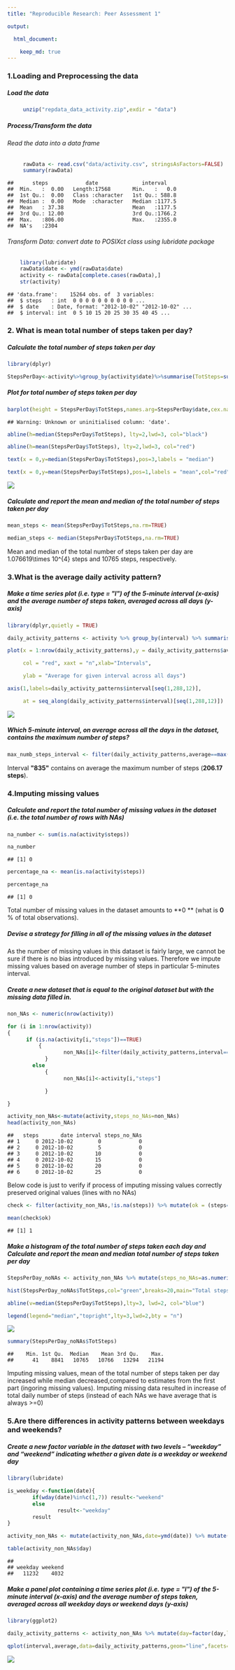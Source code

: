 ```yaml
---
title: "Reproducible Research: Peer Assessment 1"

output: 

  html_document:

    keep_md: true
---
```



### 1.Loading and Preprocessing the data

##### *Load the data*


```r
     unzip("repdata_data_activity.zip",exdir = "data")
```

##### *Process/Transform the data*

###### Read the data into a data frame

```r
     rawData <- read.csv("data/activity.csv", stringsAsFactors=FALSE)
     summary(rawData)
```

```
##      steps            date              interval     
##  Min.   :  0.00   Length:17568       Min.   :   0.0  
##  1st Qu.:  0.00   Class :character   1st Qu.: 588.8  
##  Median :  0.00   Mode  :character   Median :1177.5  
##  Mean   : 37.38                      Mean   :1177.5  
##  3rd Qu.: 12.00                      3rd Qu.:1766.2  
##  Max.   :806.00                      Max.   :2355.0  
##  NA's   :2304
```


###### Transform Data: convert date to POSIXct class using lubridate package


```r
    library(lubridate)
    rawData$date <- ymd(rawData$date)
    activity <- rawData[complete.cases(rawData),]
    str(activity)
```

```
## 'data.frame':	15264 obs. of  3 variables:
##  $ steps   : int  0 0 0 0 0 0 0 0 0 0 ...
##  $ date    : Date, format: "2012-10-02" "2012-10-02" ...
##  $ interval: int  0 5 10 15 20 25 30 35 40 45 ...
```




### 2. What is mean total number of steps taken per day?


##### *Calculate the total number of steps taken per day*


```r
library(dplyr)

StepsPerDay<-activity%>%group_by(activity$date)%>%summarise(TotSteps=sum(steps))
```

##### *Plot for total number of steps taken per day*


```r
barplot(height = StepsPerDay$TotSteps,names.arg=StepsPerDay$date,cex.names=0.68,las=3,col="orange")
```

```
## Warning: Unknown or uninitialised column: 'date'.
```

```r
abline(h=median(StepsPerDay$TotSteps), lty=2,lwd=3, col="black")

abline(h=mean(StepsPerDay$TotSteps), lty=2,lwd=3, col="red")

text(x = 0,y=median(StepsPerDay$TotSteps),pos=3,labels = "median")

text(x = 0,y=mean(StepsPerDay$TotSteps),pos=1,labels = "mean",col="red")
```

![](PA1_template_files/figure-html/barplot-1.png)<!-- -->



##### *Calculate and report the mean and median of the total number of steps taken per day*




```r
mean_steps <- mean(StepsPerDay$TotSteps,na.rm=TRUE)

median_steps <- median(StepsPerDay$TotSteps,na.rm=TRUE)
```

Mean and median of the total number of steps taken per day are 1.076619\times 10^{4} steps and 10765 steps, respectively.



### 3.What is the average daily activity pattern?

##### *Make a time series plot (i.e. type = "l") of the 5-minute interval (x-axis) and the average number of steps taken, averaged across all days (y-axis)*




```r
library(dplyr,quietly = TRUE)

daily_activity_patterns <- activity %>% group_by(interval) %>% summarise(average=mean(steps,na.rm=TRUE))

plot(x = 1:nrow(daily_activity_patterns),y = daily_activity_patterns$average,type = "l",

     col = "red", xaxt = "n",xlab="Intervals", 

     ylab = "Average for given interval across all days")

axis(1,labels=daily_activity_patterns$interval[seq(1,288,12)],

     at = seq_along(daily_activity_patterns$interval)[seq(1,288,12)])
```

![](PA1_template_files/figure-html/daily-1.png)<!-- -->



##### *Which 5-minute interval, on average across all the days in the dataset, contains the maximum number of steps?*


```r
max_numb_steps_interval <- filter(daily_activity_patterns,average==max(average))
```



Interval **"835"** contains on average the maximum number of steps (**206.17 steps**).



### 4.Imputing missing values



##### *Calculate and report the total number of missing values in the dataset (i.e. the total number of rows with NAs)*




```r
na_number <- sum(is.na(activity$steps))

na_number
```

```
## [1] 0
```

```r
percentage_na <- mean(is.na(activity$steps))

percentage_na
```

```
## [1] 0
```

Total number of missing values in the dataset amounts to **0 ** (what is **0** % of total observations).



##### *Devise a strategy for filling in all of the missing values in the dataset*



As the number of missing values in this dataset is fairly large, we cannot be sure if there is no bias introduced by missing values. Therefore we impute missing values based on average number of steps in particular 5-minutes interval. 



##### *Create a new dataset that is equal to the original dataset but with the missing data filled in.*


```r
non_NAs <- numeric(nrow(activity))

for (i in 1:nrow(activity))
{
      if (is.na(activity[i,"steps"])==TRUE)
          {
                  non_NAs[i]<-filter(daily_activity_patterns,interval==activity[i,"interval"]) %>% select(average)
            } 
        else
            {
                  non_NAs[i]<-activity[i,"steps"]

            }

}

activity_non_NAs<-mutate(activity,steps_no_NAs=non_NAs)
head(activity_non_NAs)
```

```
##   steps       date interval steps_no_NAs
## 1     0 2012-10-02        0            0
## 2     0 2012-10-02        5            0
## 3     0 2012-10-02       10            0
## 4     0 2012-10-02       15            0
## 5     0 2012-10-02       20            0
## 6     0 2012-10-02       25            0
```



Below code is just to verify if process of imputing missing values correctly preserved original values (lines with no NAs)   


```r
check <- filter(activity_non_NAs,!is.na(steps)) %>% mutate(ok = (steps==steps_no_NAs))

mean(check$ok)
```

```
## [1] 1
```



##### *Make a histogram of the total number of steps taken each day and Calculate and report the mean and median total number of steps taken per day*




```r
StepsPerDay_noNAs <- activity_non_NAs %>% mutate(steps_no_NAs=as.numeric(steps_no_NAs)) %>% group_by(date) %>% summarise(TotSteps=sum(steps_no_NAs))

hist(StepsPerDay_noNAs$TotSteps,col="green",breaks=20,main="Total steps per day",xlab="Steps per day")

abline(v=median(StepsPerDay$TotSteps),lty=3, lwd=2, col="blue")

legend(legend="median","topright",lty=3,lwd=2,bty = "n")
```

![](PA1_template_files/figure-html/histogram_no_NAs-1.png)<!-- -->




```r
summary(StepsPerDay_noNAs$TotSteps)
```

```
##    Min. 1st Qu.  Median    Mean 3rd Qu.    Max. 
##      41    8841   10765   10766   13294   21194
```



Imputing missing values, mean of the total number of steps taken per day  increased while median decreased,compared to estimates from the first part (ingoring missing values). Imputing missing data resulted in increase of total daily number of steps (instead of each NAs we have average that is always >=0)



### 5.Are there differences in activity patterns between weekdays and weekends?



##### *Create a new factor variable in the dataset with two levels – “weekday” and “weekend” indicating whether a given date is a weekday or weekend day*




```r
library(lubridate)

is_weekday <-function(date){
        if(wday(date)%in%c(1,7)) result<-"weekend"
        else
                result<-"weekday"
        result
}

activity_non_NAs <- mutate(activity_non_NAs,date=ymd(date)) %>% mutate(day=sapply(date,is_weekday))

table(activity_non_NAs$day)
```

```
## 
## weekday weekend 
##   11232    4032
```


##### *Make a panel plot containing a time series plot (i.e. type = "l") of the 5-minute interval (x-axis) and the average number of steps taken, averaged across all weekday days or weekend days (y-axis)*



```r
library(ggplot2)

daily_activity_patterns <- activity_non_NAs %>% mutate(day=factor(day,levels=c("weekend","weekday")),steps_no_NAs=as.numeric(steps_no_NAs)) %>% group_by(interval,day) %>% summarise(average=mean(steps_no_NAs))

qplot(interval,average,data=daily_activity_patterns,geom="line",facets=day~.)
```

![](PA1_template_files/figure-html/weekend_comparison-1.png)<!-- -->
